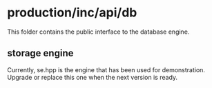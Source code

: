 # production/inc/api/db
This folder contains the public interface to the database engine.

## storage engine
Currently, se.hpp is the engine that has been used for demonstration. Upgrade or replace this one when the next version is ready.
